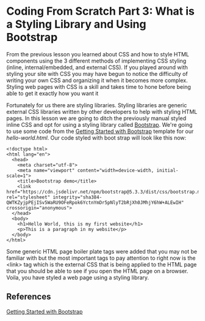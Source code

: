 # Coding From Scratch Part 3: What is a Styling Library and Using Bootstrap

From the previous lesson you learned about CSS and how to style HTML components using the 3 different methods of implementing CSS styling (inline, internal/embedded, and external CSS). If you played around with styling your site with CSS you may have begun to notice the difficulty of writing your own CSS and organizing it when it becomes more complex. Styling web pages with CSS is a skill and takes time to hone before being able to get it exactly how you want it

Fortunately for us there are styling libraries. Styling libraries are generic external CSS libraries written by other developers to help with styling HTML pages. In this lesson we are going to ditch the previously manual styled inline CSS and opt for using a styling library called [Bootstrap](https://getbootstrap.com/). We're going to use some code from the [Getting Started with Bootstrap](https://getbootstrap.com/docs/5.3/getting-started/introduction/) template for our _hello-world.html_. Our code styled with boot strap will look like this now:

```
<!doctype html>
<html lang="en">
  <head>
    <meta charset="utf-8">
    <meta name="viewport" content="width=device-width, initial-scale=1">
    <title>Bootstrap demo</title>
    <link href="https://cdn.jsdelivr.net/npm/bootstrap@5.3.3/dist/css/bootstrap.min.css" rel="stylesheet" integrity="sha384-QWTKZyjpPEjISv5WaRU9OFeRpok6YctnYmDr5pNlyT2bRjXh0JMhjY6hW+ALEwIH" crossorigin="anonymous">
  </head>
  <body>
    <h1>Hello World, this is my first website</h1>
    <p>This is a paragraph in my website</p>
  </body>
</html>
```

Some generic HTML page boiler plate tags were added that you may not be familiar with but the most important tags to pay attention to right now is the &lt;link> tag which is the external CSS that is being applied to the HTML page that you should be able to see if you open the HTML page on a browser. Voila, you have styled a web page using a styling library.

## References

[Getting Started with Bootstrap](https://getbootstrap.com/docs/5.3/getting-started/introduction/)
